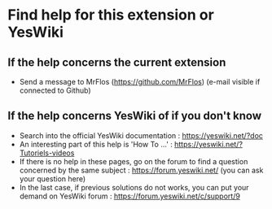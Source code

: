 # Find help for this extension or YesWiki

## If the help concerns the current extension

 - Send a message to MrFlos (https://github.com/MrFlos) (e-mail visible if connected to Github)

## If the help concerns YesWiki of if you don't know

 - Search into the official YesWiki documentation : https://yeswiki.net/?doc
 - An interesting part of this help is 'How To ...' : https://yeswiki.net/?Tutoriels-videos
 - If there is no help in these pages, go on the forum to find a question concerned by the same subject : https://forum.yeswiki.net/ (you can ask your question here)
 - In the last case, if previous solutions do not works, you can put your demand on YesWiki forum : https://forum.yeswiki.net/c/support/9